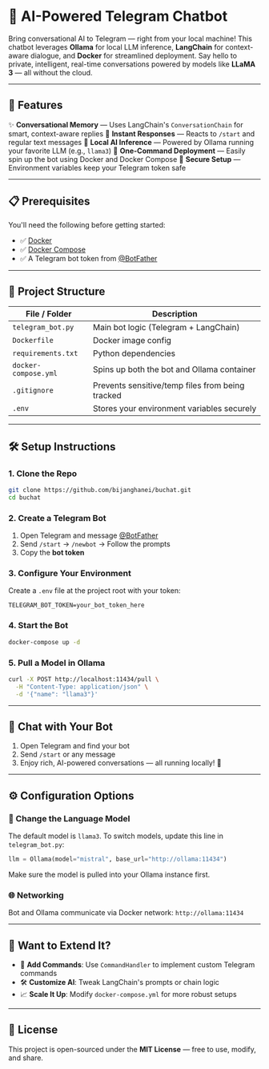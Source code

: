 # 🤖 AI-Powered Telegram Chatbot

Bring conversational AI to Telegram — right from your local machine! This chatbot leverages **Ollama** for local LLM inference, **LangChain** for context-aware dialogue, and **Docker** for streamlined deployment. Say hello to private, intelligent, real-time conversations powered by models like **LLaMA 3** — all without the cloud.

---

## 🚀 Features

✨ **Conversational Memory** — Uses LangChain's `ConversationChain` for smart, context-aware replies
📨 **Instant Responses** — Reacts to `/start` and regular text messages
🧠 **Local AI Inference** — Powered by Ollama running your favorite LLM (e.g., `llama3`)
🐳 **One-Command Deployment** — Easily spin up the bot using Docker and Docker Compose
🔐 **Secure Setup** — Environment variables keep your Telegram token safe

---

## 📋 Prerequisites

You'll need the following before getting started:

* ✅ [Docker](https://www.docker.com/)
* ✅ [Docker Compose](https://docs.docker.com/compose/)
* ✅ A Telegram bot token from [@BotFather](https://t.me/BotFather)

---

## 📂 Project Structure

| File / Folder        | Description                                      |
| -------------------- | ------------------------------------------------ |
| `telegram_bot.py`    | Main bot logic (Telegram + LangChain)            |
| `Dockerfile`         | Docker image config                              |
| `requirements.txt`   | Python dependencies                              |
| `docker-compose.yml` | Spins up both the bot and Ollama container       |
| `.gitignore`         | Prevents sensitive/temp files from being tracked |
| `.env`               | Stores your environment variables securely       |

---

## 🛠️ Setup Instructions

### 1. Clone the Repo

```bash
git clone https://github.com/bijanghanei/buchat.git
cd buchat
```

### 2. Create a Telegram Bot

1. Open Telegram and message [@BotFather](https://t.me/BotFather)
2. Send `/start` → `/newbot` → Follow the prompts
3. Copy the **bot token**

### 3. Configure Your Environment

Create a `.env` file at the project root with your token:

```
TELEGRAM_BOT_TOKEN=your_bot_token_here
```

### 4. Start the Bot

```bash
docker-compose up -d
```

### 5. Pull a Model in Ollama

```bash
curl -X POST http://localhost:11434/pull \
  -H "Content-Type: application/json" \
  -d '{"name": "llama3"}'
```

---

## 💬 Chat with Your Bot

1. Open Telegram and find your bot
2. Send `/start` or any message
3. Enjoy rich, AI-powered conversations — all running locally! 🎉

---

## ⚙️ Configuration Options

### 🧠 Change the Language Model

The default model is `llama3`. To switch models, update this line in `telegram_bot.py`:

```python
llm = Ollama(model="mistral", base_url="http://ollama:11434")
```

Make sure the model is pulled into your Ollama instance first.

### 🌐 Networking

Bot and Ollama communicate via Docker network:
`http://ollama:11434`

---

## 🔧 Want to Extend It?

* 📎 **Add Commands**: Use `CommandHandler` to implement custom Telegram commands
* 🛠️ **Customize AI**: Tweak LangChain's prompts or chain logic
* 📈 **Scale It Up**: Modify `docker-compose.yml` for more robust setups

---

## 📜 License

This project is open-sourced under the **MIT License** — free to use, modify, and share.
